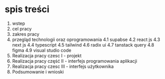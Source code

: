 # spis treści

1. wstep
2. cel pracy
3. zakres pracy
4. przegląd technologii oraz oprogramowania
   4.1 supabse
   4.2 react js
   4.3 next js
   4.4 typescript
   4.5 tailwind
   4.6 radix ui
   4.7 tanstack query
   4.8 figma
   4.9 visual studio code
5. Realizacja pracy czesc I - projekt
6. Realizacja pracy część II - interfejs programowania aplikacji
7. Realizacja pracy czesc III - interfejs użytkownika
8. Podsumowanie i wnioski
